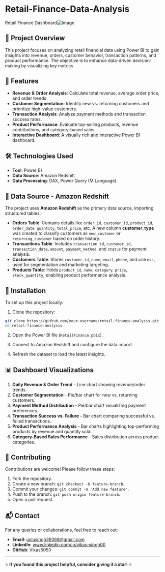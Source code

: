# Retail-Finance-Data-Analysis

Retail Finance Dashboard![Image](https://github.com/user-attachments/assets/69303da1-890d-4782-b4cd-fa5622238da1)

## 📌 Project Overview
This project focuses on analyzing retail financial data using Power BI to gain insights into revenue, orders, customer behavior, transaction patterns, and product performance. The objective is to enhance data-driven decision-making by visualizing key metrics.


## 🚀 Features
- **Revenue & Order Analysis**: Calculate total revenue, average order price, and order trends.
- **Customer Segmentation**: Identify new vs. returning customers and prioritize high-value customers.
- **Transaction Analysis**: Analyze payment methods and transaction success rates.
- **Product Performance**: Evaluate top-selling products, revenue contributions, and category-based sales.
- **Interactive Dashboard**: A visually rich and interactive Power BI dashboard.

## 🛠️ Technologies Used
- **Tool**: Power BI
- **Data Source**: Amazon Redshift
- **Data Processing**: DAX, Power Query (M Language)

## 📂 Data Source - Amazon Redshift
The project uses **Amazon Redshift** as the primary data source, importing structured tables:
- **Orders Table**: Contains details like `order_id`, `customer_id`, `product_id`, `order_date`, `quantity`, `total_price`, etc. A new column **customer_type** was created to classify customers as `new_customer` or `returning_customer` based on order history.
- **Transactions Table**: Includes `transaction_id`, `customer_id`, `transaction_date`, `amount`, `payment_method`, and `status` for payment analysis.
- **Customers Table**: Stores `customer_id`, `name`, `email`, `phone`, and `address`, used for segmentation and marketing targeting.
- **Products Table**: Holds `product_id`, `name`, `category`, `price`, `stock_quantity`, enabling product performance analysis.

## 🎯 Installation
To set up this project locally:

1. Clone the repository:
```bash
git clone https://github.com/your-username/retail-finance-analysis.git
cd retail-finance-analysis
```

2. Open the Power BI file (`RetailFinance.pbix`).

3. Connect to Amazon Redshift and configure the data import.

4. Refresh the dataset to load the latest insights.

## 📊 Dashboard Visualizations
1. **Daily Revenue & Order Trend** - Line chart showing revenue/order trends.
2. **Customer Segmentation** - Pie/bar chart for new vs. returning customers.
3. **Payment Method Distribution** - Pie/bar chart visualizing payment preferences.
4. **Transaction Success vs. Failure** - Bar chart comparing successful vs. failed transactions.
5. **Product Performance Analysis** - Bar charts highlighting top-performing products by revenue and quantity sold.
6. **Category-Based Sales Performance** - Sales distribution across product categories.

## 📝 Contributing
Contributions are welcome! Please follow these steps:
1. Fork the repository.
2. Create a new branch: `git checkout -b feature-branch`.
3. Commit your changes: `git commit -m 'Add new feature'`.
4. Push to the branch: `git push origin feature-branch`.
5. Open a pull request.


## 📬 Contact
For any queries or collaborations, feel free to reach out:
- **Email**: golusingh39066@gmail.com
- **LinkedIn**: www.linkedin.com/in/vikas-singh00
- **GitHub**: Vikas5050

---

⭐ **If you found this project helpful, consider giving it a star!** ⭐
